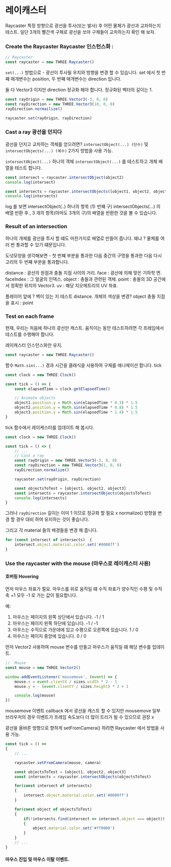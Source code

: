 <h1>레이캐스터</h1>

Raycaster 특정 방향으로 광선을 투사(또는 발사) 후 어떤 물체가 광선과 교차하는지 테스트.
일단 3개의 빨간색 구체로 광선을 쏘아 구체들이 교차하는지 확인 해 보자.


### Create the Raycaster Raycaster 인스턴스화 :

``` javascript 
// Raycaster 
const raycaster = new THREE.Raycaster()
```

`set(...)` 방법으로 - 광선이 투사될 우치와 방향을 변경 할 수 있습니다.
set 에서 첫 번쨰 매개변수는 position, 두 번쨰 매개변수는 direction 입니다.

둘 다 Vector3 이지만 direction 정규화 해야 합니다.
정규화된 벡터의 길이는 1. 

``` javascript 
const rayOrigin = new THREE.Vector3(-3, 0, 0)
const rayDirection = new THREE.Vector3(10, 0, 0)
rayDirection.normailize()

raycaster.set(rayOrigin, rayDirection)
```



### Cast a ray 광선을 던지다

광선을 던지고 교차하는 객체를 얻으려면? `intersectObject(...) (단수)` 및 `intersectObjects(...) (복수)` 2가지 방법을 사용 가능.

`intersectObject(...)` 하나의 객체 `intersectObject(...)` 를 테스트하고 개체 배열을 테스트 합니다.

``` javascript 
const intersect = raycaster.intersectObject(object2)
console.log(intersect) 

const intersects = raycaster.intersectObjects([object1, object2, object3])
console.log(intersects)
```

log 를 보면 intersectObject(..) 하나의 항목 (두 번쨰 구) intersectObjects(...) 의 배열 반환 후 ,
3 개의 항목(아마도 3개의 구)의 배열을 반환한 것을 볼 수 있습니다.





### Result of an intersection 

하나의 개체를 광선을 투사 할 떄도 마찬가지로 배열로 만들어 줍니다.
왜냐 ? 물체를 여러 번 통과할 수 있기 떄문입니다.

도넛모양을 생각해보면 - 첫 번쨰 부분을 통과한 다음 중간의 구멍을 통과한 다음 다시 고리의 두 번쨰 부분을 통과합니다.

distance : 광선의 원점과 충돌 지점 사이의 거리.
face : 광선에 의해 맞은 기하학 면.
faceIndex : 그 얼굴의 인덱스.
object : 충들과 관련된 객체.
point : 충돌의 3D 공간에서 정확한 위치의 Vector3.
uv : 해당 지오메트리의 UV 좌표.


플레이어 앞에 ? 벽이 있는 지 테스트 distance.
개체의 색상을 변경? object 
충돌 지점을 표시 : point 






### Test on each frame

현재, 우리는 처음에 하나의 광선만 캐스트.
움직이는 동안 테스트하려면 각 프레임에서 테스트를 수행해야 합니다.


레이캐스터 인스턴스화만 유지.

``` javascript 
const raycaster = new THREE.Raycaster() 
```



함수 `Math.sin(...)` 경과 시간을 클래식을 사용하여 구체를 애니메이션 합니다. tick 

``` javascript 
const clock = new THREE.Clock()

const tick = () => {
    const elapsedTime = clock.getElapsedTime()

    // Animate objects 
    object1.position.y = Math.sin(elapsedTime * 0.3) * 1.5 
    object2.position.y = Math.sin(elapsedTime * 0.8) * 1.5 
    object3.position.y = Math.sin(elapsedTime * 1.4) * 1.5 
}
```


tick 함수에서 레이케스터를 업데이트 해 봅시다.

``` javascript 
const clock = new THREE.Clock()

const tick = () => {
    // ...
    // Cast a ray 
    const rayOrigin = new THREE.Vector3(-3, 0, 0)
    const rayDirection = new THREE.Vector3(1, 0, 0)
    rayDirection.normalize() 

    raycaster.set(rayOrigin, rayDirection) 

    const objectsToTest = [object1, object2, object3]
    const intersects = raycaster.intersectObjects(objectsToTest)
    console.log(intersects)
}
```


그러나 `rayDirection` 길이는 이미 1 이므로 정규화 할 필요 x 
normalize() 방향을 변경 할 경우 대비 하여 유지하는 것이 좋습니다.



그리고 각 material 들의 배경들을 변경 해 줍니다.

``` javascript 
for (const intersect of intersects)  {
    intersect.object.material.color.set('#0000ff')
}
```




### Use the raycaster with the mouse (마우스로 레이캐스터 사용) 



#### 호버링 Hovering 

먼저 마우스 좌표가 필요. 
마우스를 위로 움직일 떄 수직 좌표가 양수직인 수평 및 수직 축 +1 모두 -1 로 가는 값이 필요합니다. 

예:

1. 마우스는 페이지의 왼쪽 상단에서 있습니다. -1 / 1 
2. 마우스는 페이지 왼쪽 하단에 있습니다. -1 / -1 
3. 마우스는 수직으로 가운데에 있고 수평으로 오른쪽에 있습니다. 1 / 0 
4. 마우스는 페이지 중앙에 있습니다. 0 / 0 

먼저 Vector2 사용하여 mouse 변수를 만들고 마우스가 움직일 떄 해당 변수를 업데이트.

``` javascript 
//  Mouse 
const mouse = new THREE.Vector2()

window.addEventListener('mousemove', (event) => {
    mouse.x = event.clientX / sizes.width * 2 - 1
    mouse.y = - (event.clientY / sizes.height) * 2 + 1 

    console.log(mouse) 
})
```


mousemove 이벤트 callback 에서 광선을 캐스트 할 수 있지만 
mousemove 일부 브라우저의 경우 이벤트가 프레임 속도보다 더 많이 트리거 될 수 있으므로 권장 x 

광선을 올바른 방향으로 향하게 setFromCamera() 하려면 Raycaster 에서 방법을 사용 가능.

``` javascript 
const tick = () =>
{
    // ...

    raycaster.setFromCamera(mouse, camera)

    const objectsToTest = [object1, object2, object3]
    const intersects = raycaster.intersectObjects(objectsToTest)

    for(const intersect of intersects)
    {
        intersect.object.material.color.set('#0000ff')
    }

    for(const object of objectsToTest)
    {
        if(!intersects.find(intersect => intersect.object === object))
        {
            object.material.color.set('#ff0000')
        }
    }
    // ...
}
```



#### 마우스 진입 및 마우스 이탈 이벤트.

